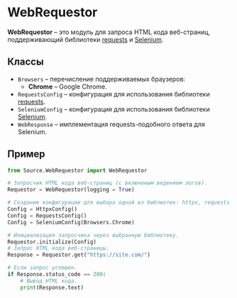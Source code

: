# WebRequestor
**WebRequestor** – это модуль для запроса HTML кода веб-страниц, поддерживающий библиотеки [requests](https://github.com/psf/requests) и [Selenium](https://github.com/SeleniumHQ/selenium).

## Классы
* `Browsers` – перечисление поддерживаемых браузеров:
	* **Chrome** – Google Chrome.
* `RequestsConfig` – конфигурация для использования библиотеки [requests](https://github.com/psf/requests).
* `SeleniumConfig` – конфигурация для использования библиотеки [Selenium](https://github.com/SeleniumHQ/selenium).
* `WebResponse` – имплементация requests-подобного ответа для Selenium.

## Пример
```Python
from Source.WebRequestor import WebRequestor

# Запросчик HTML кода веб-страниц (с включеным ведением логов).
Requestor = WebRequestor(logging = True)

# Создание конфигурации для выбора одной из библиотек: httpx, requests или Selenium.
Config = HttpxConfig()
Config = RequestsConfig()
Config = SeleniumConfig(Browsers.Chrome)

# Инициализация запросчика через выбранную библиотеку.
Requestor.initialize(Config)
# Запрос HTML кода веб-страницы.
Response = Requestor.get("https://site.com/")

# Если запрос успешен.
if Response.status_code == 200:
	# Вывод HTML кода.
	print(Response.text)
```